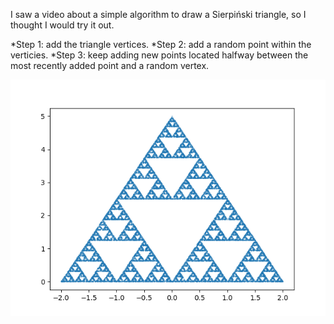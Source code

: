 I saw a video about a simple algorithm to draw a Sierpiński triangle, so I thought I would try it out.

*Step 1: add the triangle vertices.
*Step 2: add a random point within the verticies.
*Step 3: keep adding new points located halfway between the most recently added point and a random vertex.

![The output](triangle.png)
